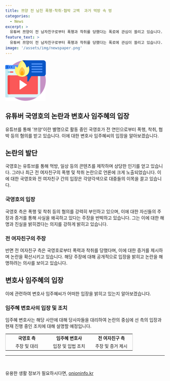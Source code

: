 ```yaml
---
title: 쯔양 전 남친 폭행·착취·협박 고백  과거 먹방 속 멍
categories:
  - News
excerpt: >
  유튜버 쯔양이 전 남자친구로부터 폭행과 착취를 당했다는 폭로에 관심이 쏠리고 있습니다. 임주혜 변호사와 함께 하는 MBN 기자의 생방송 프레스룸 라이브에서는 이에 대한 자세한 언급이 이뤄졌습니다. 써린멍투성이와 관련된 최근 사안에 대해 국영호 아나운서가 직접 이야기했습니다.
feature_text: >
  유튜버 쯔양이 전 남자친구로부터 폭행과 착취를 당했다는 폭로에 관심이 쏠리고 있습니다. 임주혜 변호사와 함께 하는 MBN 기자의 생방송 프레스룸 라이브에서는 이에 대한 자세한 언급이 이뤄졌습니다. 써린멍투성이와 관련된 최근 사안에 대해 국영호 아나운서가 직접 이야기했습니다.
image: '/assets/img/newspaper.png'
---
```


<p><img src="/assets/img/news.png" alt="rentncar 속보" /></p>

<h2>유튜버 국영호의 논란과 변호사 임주혜의 입장</h2>

<p data-ke-size="size16">유튜브를 통해 '쯔양'이란 별명으로 활동 중인 국영호가 전 연인으로부터 폭행, 착취, 협박 등의 혐의를 받고 있습니다. 이에 대한 변호사 임주혜씨의 입장을 알아보겠습니다.</p>

<h2 data-ke-size="size26">논란의 발단</h2>

<p data-ke-size="size16">국영호는 유튜브를 통해 먹방, 일상 등의 콘텐츠를 제작하며 상당한 인기를 얻고 있습니다. 그러나 최근 전 여자친구의 폭행 및 착취 논란으로 언론에 크게 노출되었습니다. 이에 대한 국영호와 전 여자친구 간의 입장은 각양각색으로 대중들의 이목을 끌고 있습니다.</p>

<h3>국영호의 입장</h3>

<p data-ke-size="size16">국영호 측은 폭행 및 착취 등의 혐의를 강력히 부인하고 있으며, 이에 대한 자신들의 주장과 증거를 통해 사실을 왜곡하고 있다는 주장을 반박하고 있습니다. 그는 이에 대한 해명과 진실을 밝히겠다는 의지를 강하게 밝히고 있습니다.</p>

<h3>전 여자친구의 주장</h3>

<p data-ke-size="size16">반면 전 여자친구 측은 국영호로부터 폭력과 착취를 당했다며, 이에 대한 증거를 제시하며 논란을 확산시키고 있습니다. 해당 주장에 대해 공개적으로 입장을 밝히고 논란을 해명하려는 의사를 보이고 있습니다.</p>

<h2 data-ke-size="size26">변호사 임주혜의 입장</h2>

<p data-ke-size="size16">이에 관련하여 변호사 임주혜씨가 어떠한 입장을 밝히고 있는지 알아보겠습니다.</p>

<h3>임주혜 변호사의 입장 및 조치</h3>

<p data-ke-size="size16">임주혜 변호사는 해당 사안에 대해 당사자들을 대리하여 논란의 중심에 선 측의 입장과 현재 진행 중인 조치에 대해 설명할 예정입니다.</p>

<table data-align="center" style="border: 1px solid #cccccc; width: 80%;">
<tbody>
<tr>
<td style="text-align: center; width: 25%;"><b>국영호 측</b></td>
<td style="text-align: center; width: 25%;"><b>임주혜 변호사</b></td>
<td style="text-align: center; width: 25%;"><b>전 여자친구 측</b></td>
</tr>
<tr>
<td style="text-align: center; height: 17px;">주장 및 대리</td>
<td style="text-align: center; height: 17px;">입장 및 입법 조치</td>
<td style="text-align: center; height: 17px;">주장 및 증거 제시</td>
</tr>
</tbody>
</table>

<hr>

<p data-ke-size="size16">&nbsp;</p>
유용한 생활 정보가 필요하시다면, <a href="https://onioninfo.kr" rel="dofollow">onioninfo.kr</a>


